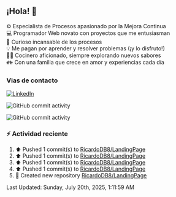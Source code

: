## ¡Hola! 👋

:gear: Especialista de Procesos apasionado por la Mejora Continua  
:computer: Programador Web novato con proyectos que me entusiasman  
:mag_right: Curioso incansable de los procesos  
:bulb: Me pagan por aprender y resolver problemas (¡y lo disfruto!)  
:man_cook: Cocinero aficionado, siempre explorando nuevos sabores  
:family: Con una familia que crece en amor y experiencias cada día

### Vias de contacto

[![LinkedIn](https://img.shields.io/badge/Linkedin-Up-blue?logo=linkedin)](https://www.linkedin.com/in/ricardo-diego-bertarini-92a65b188/)


![GitHub commit activity](https://img.shields.io/github/commit-activity/m/RicardoDB8/RicardoDB8)

![GitHub commit activity](https://img.shields.io/github/commit-activity/y/RicardoDB8/AyudanteDeCocina)

### :zap: Actividad reciente
<!--RECENT_ACTIVITY:start-->
1. ⬆️ Pushed 1 commit(s) to [RicardoDB8/LandingPage](https://github.com/RicardoDB8/LandingPage)<br>
2. ⬆️ Pushed 1 commit(s) to [RicardoDB8/LandingPage](https://github.com/RicardoDB8/LandingPage)<br>
3. ⬆️ Pushed 1 commit(s) to [RicardoDB8/LandingPage](https://github.com/RicardoDB8/LandingPage)<br>
4. ⬆️ Pushed 1 commit(s) to [RicardoDB8/LandingPage](https://github.com/RicardoDB8/LandingPage)<br>
5. 📔 Created new repository [RicardoDB8/LandingPage](https://github.com/RicardoDB8/LandingPage)<br>
<!--RECENT_ACTIVITY:end-->
<!--RECENT_ACTIVITY:last_update-->
Last Updated: Sunday, July 20th, 2025, 1:11:59 AM
<!--RECENT_ACTIVITY:last_update_end-->
